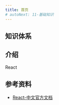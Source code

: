 ```yaml
---
title: 首页
# autoNext: 11-基础知识
---
```


## 知识体系


## 介绍
React

## 参考资料
- [React-中文官方文档](https://react.docschina.org/)